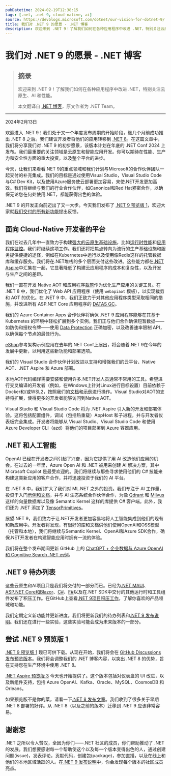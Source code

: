 ```yaml
---
pubDatetime: 2024-02-19T12:38:15
tags: [.net, .net-9, cloud-native, ai]
source: https://devblogs.microsoft.com/dotnet/our-vision-for-dotnet-9/
title: 我们对 .NET 9 的愿景 - .NET 博客
description: 欢迎来到 .NET 9！了解我们如何在各种应用程序中改进 .NET，特别关注云原生、AI 和性能。
---
```


# 我们对 .NET 9 的愿景 - .NET 博客

> ## 摘录
>
> 欢迎来到 .NET 9！了解我们如何在各种应用程序中改进 .NET，特别关注云原生、AI 和性能。
>
> 本文翻译自 [.NET 博客](https://devblogs.microsoft.com/dotnet/our-vision-for-dotnet-9/)，原文作者为 .NET Team。

---

2024年2月13日

欢迎进入 .NET 9！我们处于又一个年度发布周期的开始阶段，继几个月前成功推出 .NET 8 之后。我们建议开发者将他们的应用转移到 [.NET 8](https://devblogs.microsoft.com/dotnet/announcing-dotnet-8/)。在这篇文章中，我们将分享我们对 .NET 9 的初步愿景，该版本计划在年底的 .NET Conf 2024 上发布。我们最重要的关注领域是云原生和智能应用开发。你可以期待在性能、生产力和安全性方面的重大投资，以及整个平台的进步。

今天，让我们来看看.NET 9的重点领域和我们计划与Microsoft的合作伙伴团队一起交付的补充集成。我们的目标是通过使用Visual Studio，Visual Studio Code与C# Dev Kit，以及使用Azure服务使云部署更加容易，来使.NET开发更加高效。我们将继续与我们的行业合作伙伴，如Canonical和Red Hat紧密合作，以确保无论您在何处使用.NET，都能获得出色的体验。

.NET 9 的开发正向前迈出了又一大步。今天我们发布了 [.NET 9 预览版 1](https://aka.ms/dotnet/9/preview1)，欢迎大家就[我们交付的所有新功能](https://learn.microsoft.com/dotnet/core/whats-new/dotnet-9/overview)提出反馈。

## 面向 Cloud-Native 开发者的平台

我们在过去几年中一直致力于构建[强大的云原生基础设施](https://devblogs.microsoft.com/dotnet/category/containers/)，比如[运行时性能](https://devblogs.microsoft.com/dotnet/category/performance/)和[应用程序监控](https://learn.microsoft.com/dotnet/core/diagnostics/)。我们将继续这项工作。我们还将把焦点转向为流行的生产基础设施和服务提供便捷的途径，例如在Kubernetes中运行以及使用像Redis这样的托管数据库和缓存服务。我们将在.NET堆栈的多个层面交付这些改进。这些能力都在[.NET Aspire](https://devblogs.microsoft.com/dotnet/category/dotnet-aspire/)中汇集在一起，它显著降低了构建云应用程序的成本和复杂性，以及开发与生产之间的差距。

我们一直在开发 Native AOT 和应用程序[裁剪](https://devblogs.microsoft.com/dotnet/creating-aot-compatible-libraries/)作为优化生产应用的关键工具。在 .NET 8 中，我们优化了 Web API 应用程序（使用 `webapiaot` 模板），以实现裁剪和 AOT 的优化。在 .NET 9 中，我们正致力于对其他应用程序类型采取相同的措施，并改进所有 ASP.NET Core 应用程序的 [DATAS GC](https://maoni0.medium.com/dynamically-adapting-to-application-sizes-2d72fcb6f1ea)。

我们的 Azure Container Apps 合作伙伴将确保 .NET 9 应用程序能够在其基于 Kubernetes 的环境中轻松扩展到多个实例。我们正与他们合作确保短暂数据——如防伪和授权令牌——使用 [Data Protection](https://learn.microsoft.com/aspnet/core/security/data-protection/introduction) 正确加密，以及改善速率限制 API，以确保每个节点的最佳行为。

[eShop](https://github.com/dotnet/eshop)参考架构示例应用在去年的.NET Conf上展出，将会随着.NET 9在今年的发展中更新，以利用这些新功能和部署选项。

我们的 Visual Studio 合作伙伴计划改进以支持和增强我们的云平台、Native AOT、.NET Aspire 和 Azure 部署。

本地AOT代码编译需要安装和使用许多.NET开发人员通常不常用的工具。希望进行交叉编译的开发者（例如，在Windows上针对Linux进行目标设置）目前依赖于Docker和/或WSL2，按照我们的[文档](https://learn.microsoft.com/dotnet/core/deploying/native-aot/cross-compile)和[示例](https://github.com/dotnet/dotnet-docker/blob/main/samples/releasesapi/README.md)进行操作。Visual Studio对AOT的支持将扩展，使得更多的开发者能够访问到Native AOT。

Visual Studio 和 Visual Studio Code 将为 .NET Aspire 引入新的开发和部署体验。这将包括配置组件，调试（包括热重载）AppHost 和子进程，并与开发者仪表板完全集成。开发者将能够从 Visual Studio、Visual Studio Code 和使用 Azure Developer CLI（azd）将他们的项目部署到 Azure 容器应用。

## .NET 和人工智能

OpenAI 已经在开发者之间引起了兴奋，因为它提供了用 AI 改造他们应用的机会。在过去的一年里，Azure Open AI 和 .NET 被用来创建 AI 解决方案，其中 Microsoft Copilot 是最受欢迎的。我们将继续与那些寻求使用他们的 C# 技能来构建这类新应用的客户合作，并将迅速投资于我们的 AI 平台。

在 .NET 8 中，我们扩大了我们对 ML.NET 之外的投资。我们专注于 AI 工作量，投资于入门[示例和文档](https://learn.microsoft.com/collections/d2z1bmomeo55kr?source=learn)，并与 AI 生态系统合作伙伴合作，为像 [Qdrant](https://github.com/qdrant/qdrant-dotnet) 和 [Milvus](https://milvus.io/docs/v2.2.x/install-csharp.md) 这样的向量数据库以及像 Semantic Kernel 这样的库提供 C# 客户端。此外，我们还为 .NET 添加了 [TensorPrimitives](https://github.com/dotnet/runtime/issues/92219)。

展望.NET 9，我们致力于让.NET开发者更加容易地将人工智能集成到他们的现有和新应用中。开发者将发现，有很好的库和文档供他们使用OpenAI和OSS模型（托管和本地），我们将继续与Semantic Kernel、OpenAI和Azure SDK合作，确保.NET开发者在构建智能应用时拥有一流的体验。

我们将在整个发布期间更新 GitHub 上的 [ChatGPT + 企业数据与 Azure OpenAI 和 Cognitive Search .NET 示例](https://github.com/Azure-Samples/azure-search-openai-demo-csharp)。

## .NET 9 待办列表

这些云原生和AI项目只是我们将交付的一部分而已。已经为[.NET MAUI](https://github.com/dotnet/maui/wiki/Roadmap)、[ASP.NET Core和Blazor](https://github.com/dotnet/aspnetcore/issues/51834)、[C#](https://github.com/dotnet/roslyn/blob/main/docs/Language%20Feature%20Status.md#working-set)、[F#](https://github.com/orgs/dotnet/projects/126/views/40?query=is%3Aopen+sort%3Aupdated-desc)以及在.NET SDK中交付的其他运行时和工具组件发布了积压工作。在GitHub上查看[.NET 9项目积压工作](https://github.com/dotnet/core/blob/main/roadmap.md)，了解你喜欢的产品领域和功能。

我们定期定义新功能并更新进度。我们将更新我们的待办列表和[.NET 9 发布说明](https://github.com/dotnet/core/tree/main/release-notes/9.0)。我们还在进行一些实验，这些实验可能会成为未来版本的一部分。

## 尝试 .NET 9 预览版 1

[.NET 9 预览版 1](https://aka.ms/dotnet/9/preview1) 现已可供下载。从现在开始，我们将会在 [GitHub Discussions 发布预览版本](https://github.com/dotnet/core/discussions/9131)。我们将会调整我们的 .NET 博客内容，以突出 .NET 8 的优势，旨在支持您在生产环境中使用 .NET 8。

[.NET Aspire 预览版 3](https://github.com/dotnet/aspire/discussions/2205) 今天也开始提供了。这个版本包括对仪表盘的 UI 改进，以及新组件支持，包括 Azure OpenAI、Kafka、Oracle、MySQL、CosmosDB 和 Orleans。

如果预览版不是你的菜，请看一下[.NET 8 发布文章](https://devblogs.microsoft.com/dotnet/announcing-dotnet-8/)。我们收到了很多关于早期 .NET 8 部署的好评。从 .NET 8（以及之前的版本）迁移到 .NET 9 应该非常容易。

## 谢谢您

.NET 之所以令人赞叹，全因为你们——.NET 社区的成员，你们帮助推动了 .NET 的发展。我们想要感谢每一个帮助使这个以及每一个版本变得出色的人，通过创建问题(issue)，发表评论，贡献代码，创建包(package)，参加直播，以及在线上和他们的本地区域活跃的人。在[.NET 9 发布说明](https://github.com/dotnet/core/tree/main/release-notes/9.0)中，你会发现每个版本的社区成员亮点。
